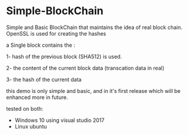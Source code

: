 # Simple-BlockChain
Simple and Basic BlockChain that maintains the idea of real block chain.
OpenSSL is used for creating the hashes

a Single block contains the :

1-  hash of the previous block (SHA512) is used.

2-  the content of the current block data (transcation data in real)

3-  the hash of the current data

this demo is only simple and basic, and in it's first release which will
be enhanced more in future.

tested on both:
- Windows 10 using visual studio 2017 
- Linux ubuntu
